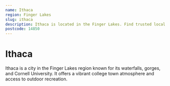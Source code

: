```yaml
---
name: Ithaca
region: Finger Lakes
slug: ithaca
description: Ithaca is located in the Finger Lakes. Find trusted local plumbers serving this area.
postcode: 14850
---
```


# Ithaca

Ithaca is a city in the Finger Lakes region known for its waterfalls, gorges, and Cornell University. It offers a vibrant college town atmosphere and access to outdoor recreation. 